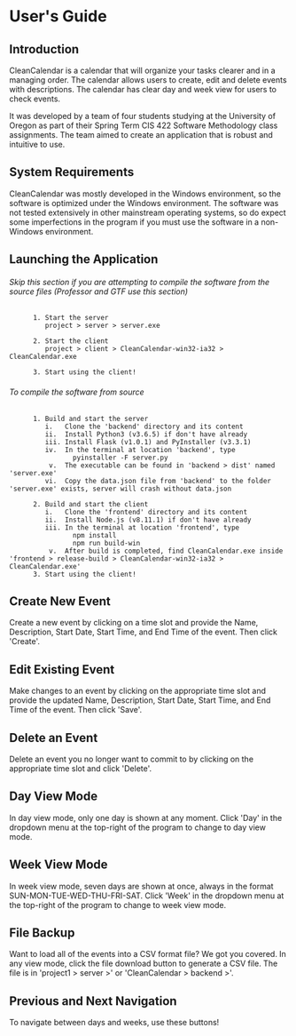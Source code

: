 # User's Guide

## Introduction
CleanCalendar is a calendar that will organize your tasks clearer and in a managing order. The calendar allows users to create, edit and delete events with descriptions. The calendar has clear day and week view for users to check events.

It was developed by a team of four students studying at the University of Oregon as part of their Spring Term CIS 422 Software Methodology class assignments. The team aimed to create an application that is robust and intuitive to use.

## System Requirements
CleanCalendar was mostly developed in the Windows environment, so the software is optimized under the Windows environment.
The software was not tested extensively in other mainstream operating systems, so do expect some imperfections in the program if you must use the software in a non-Windows environment. 

## Launching the Application
###### Skip this section if you are attempting to compile the software from the source files (Professor and GTF use this section)
          
          1. Start the server
             project > server > server.exe
             
          2. Start the client
             project > client > CleanCalendar-win32-ia32 > CleanCalendar.exe
             
          3. Start using the client!
          
###### To compile the software from source
          
          1. Build and start the server
             i.   Clone the 'backend' directory and its content
             ii.  Install Python3 (v3.6.5) if don't have already
             iii. Install Flask (v1.0.1) and PyInstaller (v3.3.1) 
             iv.  In the terminal at location 'backend', type
                    pyinstaller -F server.py
              v.  The executable can be found in 'backend > dist' named 'server.exe' 
             vi.  Copy the data.json file from 'backend' to the folder 'server.exe' exists, server will crash without data.json
          
          2. Build and start the client
             i.   Clone the 'frontend' directory and its content
             ii.  Install Node.js (v8.11.1) if don't have already
             iii. In the terminal at location 'frontend', type
                    npm install
                    npm run build-win
              v.  After build is completed, find CleanCalendar.exe inside 'frontend > release-build > CleanCalendar-win32-ia32 > CleanCalendar.exe'
          3. Start using the client!
          
## Create New Event
Create a new event by clicking on a time slot and provide the Name, Description, Start Date, Start Time, and End Time of the event. Then click 'Create'.

## Edit Existing Event
Make changes to an event by clicking on the appropriate time slot and provide the updated Name, Description, Start Date, Start Time, and End Time of the event. Then click 'Save'.

## Delete an Event
Delete an event you no longer want to commit to by clicking on the appropriate time slot and click 'Delete'.

## Day View Mode
In day view mode, only one day is shown at any moment. Click 'Day' in the dropdown menu at the top-right of the program to change to day view mode.

## Week View Mode
In week view mode, seven days are shown at once, always in the format SUN-MON-TUE-WED-THU-FRI-SAT. Click 'Week' in the dropdown menu at the top-right of the program to change to week view mode.

## File Backup
Want to load all of the events into a CSV format file? We got you covered. In any view mode, click the file download button to generate a CSV file. The file is in 'project1 > server >' or 'CleanCalendar > backend >'.

## Previous and Next Navigation
To navigate between days and weeks, use these buttons!
